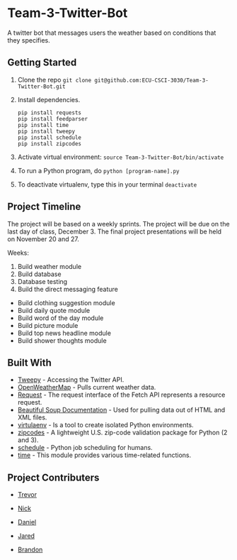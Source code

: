 # Team-3-Twitter-Bot
A twitter bot that messages users the weather based on conditions that they specifies. 



## Getting Started

1. Clone the repo `git clone git@github.com:ECU-CSCI-3030/Team-3-Twitter-Bot.git`

2. Install dependencies.

   ```
   pip install requests
   pip install feedparser
   pip install time
   pip install tweepy
   pip install schedule
   pip install zipcodes
   ```

3. Activate virtual environment: `source Team-3-Twitter-Bot/bin/activate`

4. To run a Python program, do `python [program-name].py`

5. To deactivate virtualenv, type this in your terminal `deactivate`


## Project Timeline

The project will be based on a weekly sprints. The project will be due on the last day of class, December 3. The final project presentations will be held on November 20 and 27.

Weeks:

1. Build weather module
2. Build database
3. Database testing
4. Build the direct messaging feature

- Build clothing suggestion module
- Build daily quote module
- Build word of the day module
- Build picture module
- Build top news headline module
- Build shower thoughts module



## Built With

- [Tweepy](http://docs.tweepy.org/en/v3.5.0/getting_started.html) - Accessing the Twitter API.
- [OpenWeatherMap](https://openweathermap.org/api) - Pulls current weather data.
- [Request](https://developer.mozilla.org/en-US/docs/Web/API/Request) - The request interface of the Fetch API represents a resource request.
- [Beautiful Soup Documentation](https://www.crummy.com/software/BeautifulSoup/bs4/doc/) - Used for pulling data out of HTML and XML files.
- [virtulaenv](https://virtualenv.pypa.io/en/stable/) - Is a tool to create isolated Python environments.
- [zipcodes](https://pypi.org/project/zipcodes/) - A lightweight U.S. zip-code validation package for Python (2 and 3).
- [schedule](https://pypi.org/project/schedule/) - Python job scheduling for humans. 
- [time](https://docs.python.org/2/library/time.html) - This module provides various time-related functions.


## Project Contributers

- [Trevor](https://github.com/Downeyt16)

- [Nick](https://github.com/ellisn15)

- [Daniel](https://github.com/DanielLeeMeeks)

- [Jared](https://githib.com/phillipsjar12)

- [Brandon](https://github.com/brandonAdame)

